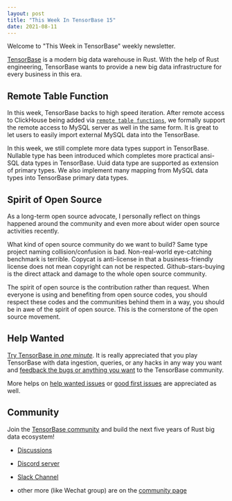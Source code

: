 ```yaml
---
layout: post
title: "This Week In TensorBase 15"
date: 2021-08-11
---
```


Welcome to "This Week in TensorBase" weekly newsletter.

[TensorBase](https://github.com/tensorbase/tensorbase) is a modern big data warehouse in Rust. With the help of Rust engineering, TensorBase wants to provide a new big data infrastructure for every business in this era.

## Remote Table Function

In this week, TensorBase backs to high speed iteration. After remote access to ClickHouse being added via [```remote table functions```](https://github.com/tensorbase/tensorbase/blob/main/docs/lang.md#remote-table-functions-wip), we formally support the remote access to MySQL server as well in the same form. It is great to let users to easily import external MySQL data into the TensorBase.

In this week, we still complete more data types support in TensorBase. Nullable type has been introduced which completes more practical ansi-SQL data types in TensorBase. Uuid data type are supported as extension of primary types. We also implement many mapping from MySQL data types into TensorBase primary data types.

## Spirit of Open Source

As a long-term open source advocate, I personally reflect on things happened around the community and even more about wider open source activities recently.

What kind of open source community do we want to build? Same type project naming collision/confusion is bad. Non-real-world eye-catching benchmark is terrible. Copycat is anti-license in that a business-friendly license does not mean copyright can not be respected. Github-stars-buying is the direct attack and damage to the whole open source community. 

The spirit of open source is the contribution rather than request. When everyone is using and benefiting from open source codes, you should respect these codes and the communities behind them in a way, you should be in awe of the spirit of open source. This is the cornerstone of the open source movement.

## Help Wanted

[Try TensorBase in *one minute*](https://github.com/tensorbase/tensorbase/blob/main/docs/get_started_users.md). It is really appreciated that you play TensorBase with data ingestion, queries, or any hacks in any way you want and [feedback the bugs or anything you want](https://github.com/tensorbase/tensorbase/issues) to the TensorBase community. 

More helps on [help wanted issues](https://github.com/tensorbase/tensorbase/issues?q=is%3Aissue+is%3Aopen+label%3Ahelp-wanted) or [good first issues](https://github.com/tensorbase/tensorbase/issues?q=is%3Aissue+is%3Aopen+label%3A%22good+first+issue%22) are appreciated as well.

## Community

Join the [TensorBase community](https://github.com/tensorbase/tensorbase) and build the next five years of Rust big data ecosystem!

* [Discussions](https://github.com/tensorbase/tensorbase/discussions)

* [Discord server](https://discord.com/invite/E72n2jzgKD)

* [Slack Channel](https://join.slack.com/t/tensorbase/shared_invite/zt-ntwmjvpu-TQ9drOdUwNJWmUTXvxMumA)

* other more (like Wechat group) are on the [community page](https://tensorbase.io/community/)